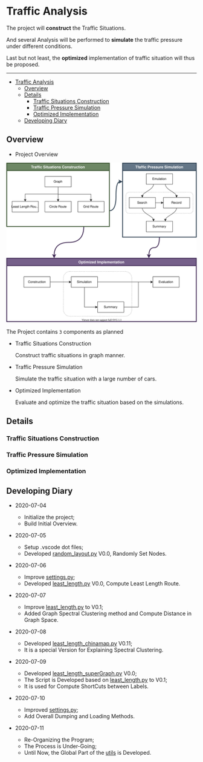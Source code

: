 # Traffic Analysis

The project will **construct** the Traffic Situations.

And several Analysis will be performed to **simulate** the traffic pressure under different conditions.

Last but not least, the **optimized** implementation of traffic situation will thus be proposed.

---
- [Traffic Analysis](#traffic-analysis)
  - [Overview](#overview)
  - [Details](#details)
    - [Traffic Situations Construction](#traffic-situations-construction)
    - [Traffic Pressure Simulation](#traffic-pressure-simulation)
    - [Optimized Implementation](#optimized-implementation)
  - [Developing Diary](#developing-diary)

## Overview

- Project Overview

![project](project.svg)

The Project contains `3` components as planned

- Traffic Situations Construction

   Construct traffic situations in graph manner.

- Traffic Pressure Simulation

   Simulate the traffic situation with a large number of cars.

- Optimized Implementation

    Evaluate and optimize the traffic situation based on the simulations.

## Details

### Traffic Situations Construction

### Traffic Pressure Simulation

### Optimized Implementation

## Developing Diary

- 2020-07-04
  - Initialize the project;
  - Build Initial Overview.

- 2020-07-05
  - Setup .vscode dot files;
  - Developed [random_layout.py](./Construction/random_layout.py "random_layout.py") V0.0, Randomly Set Nodes.

- 2020-07-06
  - Improve [settings.py](./settings.py "settings.py");
  - Developed [least_length.py](./RouteLayout/least_length.py "least_length.py") V0.0, Compute Least Length Route.

- 2020-07-07
  - Improve [least_length.py](./RouteLayout/least_length.py "least_length.py") to V0.1;
  - Added Graph Spectral Clustering method and Compute Distance in Graph Space.

- 2020-07-08
  - Developed [least_length_chinamap.py](./RouteLayout/least_length_chinamap.py "least_length_chinamap") V0.11;
  - It is a special Version for Explaining Spectral Clustering.

- 2020-07-09
  - Developed [least_length_superGraph.py](./RouteLayout/least_length_superGraph.py "least_length_superGraph") V0.0;
  - The Script is Developed based on [least_length.py](./RouteLayout/least_length.py "least_length.py") to V0.1;
  - It is used for Compute ShortCuts between Labels.

- 2020-07-10
  - Improved [settings.py](./settings.py "settings");
  - Add Overall Dumping and Loading Methods.

- 2020-07-11
  - Re-Organizing the Program;
  - The Process is Under-Going;
  - Until Now, the Global Part of the [utils](./RouteLayout/utils "utils") is Developed.